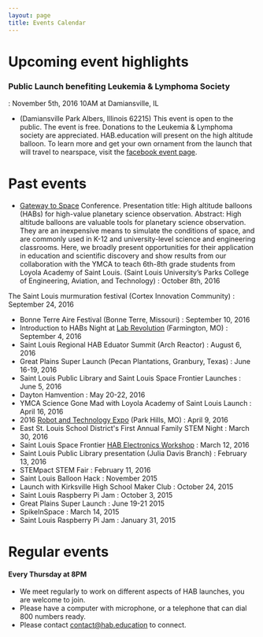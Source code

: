 ```yaml
---
layout: page
title: Events Calendar
---
```


# Upcoming event highlights

### Public Launch benefiting Leukemia & Lymphoma Society
: November 5th, 2016 10AM at Damiansville, IL 
- (Damiansville Park Albers, Illinois 62215) This event is open to the public. The event is free. Donations to the Leukemia & Lymphoma society are appreciated. HAB.education will present on the high altitude balloon. To learn more and get your own ornament from the launch that will travel to nearspace, visit the [facebook event page](https://www.facebook.com/events/118442135288654/).

# Past events
- [Gateway to Space](http://stlouisspacefrontier.org/gateway-to-space-2016/) Conference. Presentation title: High altitude balloons (HABs) for high-value planetary science observation. Abstract: High altitude balloons are valuable tools for planetary science observation. They are an inexpensive means to simulate the conditions of space, and are commonly used in K-12 and university-level science and engineering classrooms. Here, we broadly present opportunities for their application in education and scientific discovery and show results from our collaboration with the YMCA to teach 6th-8th grade students from Loyola Academy of Saint Louis. (Saint Louis University’s Parks College of Engineering, Aviation, and Technology) : October 8th, 2016

 The Saint Louis murmuration festival (Cortex Innovation Community) : September 24, 2016
- Bonne Terre Aire Festival (Bonne Terre, Missouri) : September 10, 2016
- Introduction to HABs Night at [Lab Revolution](http://4hlabrevo.wixsite.com/4hlabrevo) (Farmington, MO) : September 4, 2016
- Saint Louis Regional HAB Eduator Summit (Arch Reactor) : August 6, 2016
- Great Plains Super Launch (Pecan Plantations, Granbury, Texas) : June 16-19, 2016
- Saint Louis Public Library and Saint Louis Space Frontier Launches : June 5, 2016
- Dayton Hamvention : May 20-22, 2016 
- YMCA Science Gone Mad with Loyola Academy of Saint Louis Launch : April 16, 2016
- 2016 [Robot and Technology Expo](https://sites.google.com/site/2016robotechnoexpo/) (Park Hills, MO) : April 9, 2016
- East St. Louis School District's First Annual Family STEM Night : March 30, 2016
- Saint Louis Space Frontier [HAB Electronics Workshop](http://www.meetup.com/Saint-Louis-Space-Frontier-Meetup/events/229409905/?_af=event&_af_eid=229409905) : March 12, 2016
- Saint Louis Public Library presentation (Julia Davis Branch) : February 13, 2016
- STEMpact STEM Fair : February 11, 2016
- Saint Louis Balloon Hack : November 2015
- Launch with Kirksville High School Maker Club : October 24, 2015
- Saint Louis Raspberry Pi Jam : October 3, 2015
- Great Plains Super Launch : June 19-21 2015
- SpikeInSpace : March 14, 2015
- Saint Louis Raspberry Pi Jam : January 31, 2015

# Regular events

#### Every Thursday at 8PM

- We meet regularly to work on different aspects of HAB launches, you are welcome to join. 
- Please have a computer with microphone, or a telephone that can dial 800 numbers ready.
- Please contact contact@hab.education to connect. 

 
